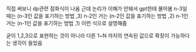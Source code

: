 직접 써보니 dp관련 점화식이 나옴 근데 논리가 이해가 안돼서 gpt한테 물어봄 
n-3일 때는 (n-3인 값을 표기하는 방법 ,3) 
n-2인 거는 (n-2인 값을 표기하는 방법 ,2) 
n-1인 거는 (n-1인 값을 표기하는 방법 ,1) 이런 식으로 설명해줌

굳이 1,2,3으로 표현하는 것이 아니라 다른 1~N 까지의 연속된 값으로 확장이 가능하다는 생각이 들었음

